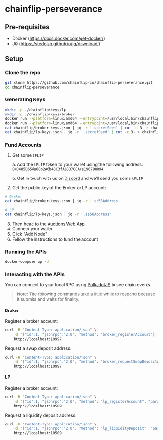 # chainflip-perseverance

## Pre-requisites
- Docker (https://docs.docker.com/get-docker/)
- JQ (https://stedolan.github.io/jq/download/)

## Setup
### Clone the repo

```bash
git clone https://github.com/chainflip-io/chainflip-perseverance.git
cd chainflip-perseverance
```

### Generating Keys

```bash
mkdir -p ./chainflip/keys/lp
mkdir -p ./chainflip/keys/broker
docker run --platform=linux/amd64 --entrypoint=/usr/local/bin/chainflip-node chainfliplabs/chainflip-node:perseverance key generate --output-type=json > chainflip/lp-keys.json
docker run --platform=linux/amd64 --entrypoint=/usr/local/bin/chainflip-node chainfliplabs/chainflip-node:perseverance key generate --output-type=json > chainflip/broker-keys.json
cat chainflip/broker-keys.json | jq -r '.secretSeed' | cut -c 3- > chainflip/keys/broker/signing_key_file
cat chainflip/lp-keys.json | jq -r '.secretSeed' | cut -c 3- > chainflip/keys/lp/signing_key_file
```

### Fund Accounts

1. Get some `tFLIP`

    a. Add the `tFLIP` token to your wallet using the following address: `0x0485D65da68b2A6b48C3fA28D7CCAce196798B94`

    b. Get in touch with us on [Discord](https://discord.com/channels/824147014140952596/1045323960339935342) and we'll send you some `tFLIP`

2. Get the public key of the Broker or LP account:
```bash
# Broker
cat chainflip/broker-keys.json | jq -r '.ss58Address'

# LP
cat chainflip/lp-keys.json | jq -r '.ss58Address'
```

3. Then head to the [Auctions Web App](https://auctions-perseverance.chainflip.io/nodes)
4. Connect your wallet
5. Click "Add Node"
6. Follow the instructions to fund the account

### Running the APIs

```bash
docker-compose up -d
```

### Interacting with the APIs
You can connect to your local RPC using [PolkadotJS](https://polkadot.js.org/apps/?rpc=ws%3A%2F%2F127.0.0.1%3A9944#/explorer) to see chain events.
> Note: The following commands take a little while to respond because it submits and waits for finality.
#### Broker

Register a broker account:

```bash
curl -H "Content-Type: application/json" \
    -d '{"id":1, "jsonrpc":"2.0", "method": "broker_registerAccount"}' \
    http://localhost:10997
```

Request a swap deposit address:

```bash
curl -H "Content-Type: application/json" \
    -d '{"id":1, "jsonrpc":"2.0", "method": "broker_requestSwapDepositAddress", "params": ["Eth", "Flip","0xabababababababababababababababababababab", 0]}' \
    http://localhost:10997
```

#### LP

Register a broker account:

```bash
curl -H "Content-Type: application/json" \
    -d '{"id":1, "jsonrpc":"2.0", "method": "lp_registerAccount", "params": [0]}' \
    http://localhost:10589
```

Request a liquidity deposit address:

```bash
curl -H "Content-Type: application/json" \
    -d '{"id":1, "jsonrpc":"2.0", "method": "lp_liquidityDeposit", "params": ["Eth"]}' \
    http://localhost:10589
```
